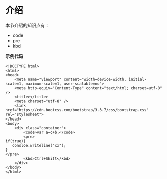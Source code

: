 # 介绍

本节介绍的知识点有：

* code
* pre
* kbd


**示例代码**

	<!DOCTYPE html>
	<html>
	<head>
	    <meta name="viewport" content="width=device-width, initial-scale=1, maximum-scale=1, user-scalable=no">
	    <meta http-equiv="Content-Type" content="text/html; charset=utf-8" />
	    <title></title>
	    <meta charset="utf-8" />
	    <link href="https://cdn.bootcss.com/bootstrap/3.3.7/css/bootstrap.css" rel="stylesheet">
	</head>
	<body>
	    <div class="container">
	        <code>var a=c+b;</code>
	        <pre>
	if(true){
	   consloe.writeline("xx");
	}
	</pre>
	        <kbd>Ctrl+Shift</kbd>
	    </div>
	</body>
	</html>
